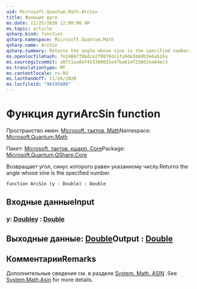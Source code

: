 ```yaml
---
uid: Microsoft.Quantum.Math.ArcSin
title: Функция дуги
ms.date: 11/25/2020 12:00:00 AM
ms.topic: article
qsharp.kind: function
qsharp.namespace: Microsoft.Quantum.Math
qsharp.name: ArcSin
qsharp.summary: Returns the angle whose sine is the specified number.
ms.openlocfilehash: fe24867f8bdce2f8078dc1fa9de5b0db3e6ab16a
ms.sourcegitcommit: a87c1aa8e7453360025e47ba614f25b02ea84ec3
ms.translationtype: MT
ms.contentlocale: ru-RU
ms.lasthandoff: 11/26/2020
ms.locfileid: "96195806"
---
```

# <a name="arcsin-function"></a><span data-ttu-id="672e5-102">Функция дуги</span><span class="sxs-lookup"><span data-stu-id="672e5-102">ArcSin function</span></span>

<span data-ttu-id="672e5-103">Пространство имен: [Microsoft. тактов. Math](xref:Microsoft.Quantum.Math)</span><span class="sxs-lookup"><span data-stu-id="672e5-103">Namespace: [Microsoft.Quantum.Math](xref:Microsoft.Quantum.Math)</span></span>

<span data-ttu-id="672e5-104">Пакет: [Microsoft. тактов. кшарп. Core](https://nuget.org/packages/Microsoft.Quantum.QSharp.Core)</span><span class="sxs-lookup"><span data-stu-id="672e5-104">Package: [Microsoft.Quantum.QSharp.Core](https://nuget.org/packages/Microsoft.Quantum.QSharp.Core)</span></span>


<span data-ttu-id="672e5-105">Возвращает угол, синус которого равен указанному числу.</span><span class="sxs-lookup"><span data-stu-id="672e5-105">Returns the angle whose sine is the specified number.</span></span>

```qsharp
function ArcSin (y : Double) : Double
```


## <a name="input"></a><span data-ttu-id="672e5-106">Входные данные</span><span class="sxs-lookup"><span data-stu-id="672e5-106">Input</span></span>

### <a name="y--double"></a><span data-ttu-id="672e5-107">y: [Double](xref:microsoft.quantum.lang-ref.double)</span><span class="sxs-lookup"><span data-stu-id="672e5-107">y : [Double](xref:microsoft.quantum.lang-ref.double)</span></span>





## <a name="output--double"></a><span data-ttu-id="672e5-108">Выходные данные: [Double](xref:microsoft.quantum.lang-ref.double)</span><span class="sxs-lookup"><span data-stu-id="672e5-108">Output : [Double](xref:microsoft.quantum.lang-ref.double)</span></span>



## <a name="remarks"></a><span data-ttu-id="672e5-109">Комментарии</span><span class="sxs-lookup"><span data-stu-id="672e5-109">Remarks</span></span>

<span data-ttu-id="672e5-110">Дополнительные сведения см. в разделе [System. Math. ASIN](https://docs.microsoft.com/dotnet/api/system.math.asin) .</span><span class="sxs-lookup"><span data-stu-id="672e5-110">See [System.Math.Asin](https://docs.microsoft.com/dotnet/api/system.math.asin) for more details.</span></span>